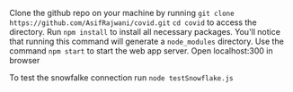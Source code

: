 Clone the github repo on your machine by running `git clone https://github.com/AsifRajwani/covid.git` 
`cd covid` to access the directory.
Run `npm install` to install all necessary packages. You'll notice that running this command will generate a `node_modules` directory. 
Use the command `npm start` to start the web app server.
Open localhost:300 in browser

To test the snowfalke connection run
`node testSnowflake.js`